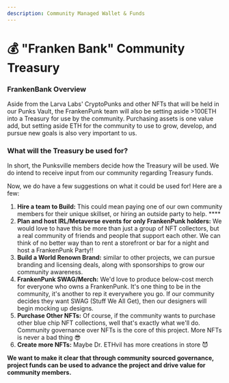 ```yaml
---
description: Community Managed Wallet & Funds
---
```


# 💰 "Franken Bank" Community Treasury

### FrankenBank Overview

Aside from the Larva Labs' CryptoPunks and other NFTs that will be held in our Punks Vault, the FrankenPunk team will also be setting aside >100ETH into a Treasury for use by the community. Purchasing assets is one value add, but setting aside ETH for the community to use to grow, develop, and pursue new goals is also very important to us.&#x20;

### What will the Treasury be used for?

In short, the Punksville members decide how the Treasury will be used. We do intend to receive input from our community regarding Treasury funds.&#x20;

Now, we do have a few suggestions on what it could be used for! Here are a few:

1. **Hire a team to Build:** This could mean paying one of our own community members for their unique skillset, or hiring an outside party to help.  ****&#x20;
2. **Plan and host IRL/Metaverse events for only FrankenPunk holders:** We would love to have this be more than just a group of NFT collectors, but a real community of friends and people that support each other. We can think of no better way than to rent a storefront or bar for a night and host a FrankenPunk Party!!&#x20;
3. **Build a World Renown Brand:** similar to other projects, we can pursue branding and licensing deals, along with sponsorships to grow our community awareness.&#x20;
4. **FrankenPunk SWAG/Merch:** We'd love to produce below-cost merch for everyone who owns a FrankenPunk. It's one thing to be in the community, it's another to rep it everywhere you go. If our community decides they want SWAG (Stuff We All Get), then our designers will begin mocking up designs.
5. **Purchase Other NFTs:** Of course, if the community wants to purchase other blue chip NFT collections, well that's exactly what we'll do. Community governance over NFTs is the core of this project. More NFTs is never a bad thing 😎
6. **Create more NFTs:** Maybe Dr. ETHvil has more creations in store 😈

**We want to make it clear that through community sourced governance, project funds can be used to advance the project and drive value for community members.**
